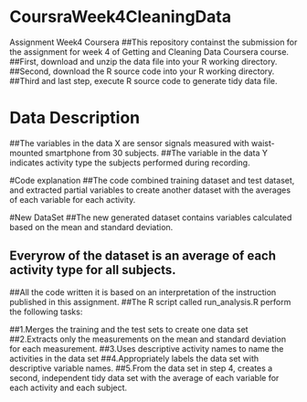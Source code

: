 # CoursraWeek4CleaningData
 Assignment Week4 Coursera
##This repository containst the submission for the assignment for week 4 of Getting and Cleaning Data Coursera course.
##First, download and unzip the data file into your R working directory.
##Second, download the R source code into your R working directory.
##Third and last step, execute R source code to generate tidy data file.

# Data Description
##The variables in the data X are sensor signals measured with waist-mounted smartphone from 30 subjects. 
##The variable in the data Y indicates activity type the subjects performed during recording.

#Code explanation
##The code combined training dataset and test dataset, and extracted partial variables to create another dataset with the averages of each variable for each activity.

#New DataSet
##The new generated dataset contains variables calculated based on the mean and standard deviation. 
## Everyrow of the dataset is an average of each activity type for all subjects.
##All the code written it is based on an interpretation of the instruction published in this assignment.
##The R script called run_analysis.R perform the following tasks:

##1.Merges the training and the test sets to create one data set
##2.Extracts only the measurements on the mean and standard deviation for each measurement. 
##3.Uses descriptive activity names to name the activities in the data set
##4.Appropriately labels the data set with descriptive variable names. 
##5.From the data set in step 4, creates a second, independent tidy data set with the average of each variable for each activity and each subject.

